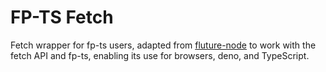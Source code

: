 # FP-TS Fetch

Fetch wrapper for fp-ts users, adapted from
[fluture-node](https://github.com/fluture-js/fluture-node/#http) to work with
the fetch API and fp-ts, enabling its use for browsers, deno, and TypeScript.
